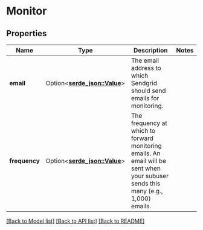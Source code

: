 # Monitor

## Properties

Name | Type | Description | Notes
------------ | ------------- | ------------- | -------------
**email** | Option<[**serde_json::Value**](.md)> | The email address to which Sendgrid should send emails for monitoring. | 
**frequency** | Option<[**serde_json::Value**](.md)> | The frequency at which to forward monitoring emails. An email will be sent when your subuser sends this many (e.g., 1,000) emails. | 

[[Back to Model list]](../README.md#documentation-for-models) [[Back to API list]](../README.md#documentation-for-api-endpoints) [[Back to README]](../README.md)


